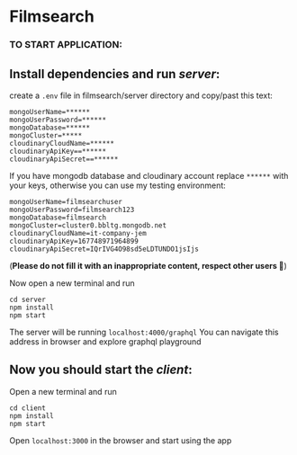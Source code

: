 # Filmsearch

### TO START APPLICATION:

## Install dependencies and run _server_:

create a `.env` file in filmsearch/server directory and copy/past this text:

```
mongoUserName=******
mongoUserPassword=******
mongoDatabase=******
mongoCluster=*****
cloudinaryCloudName=******
cloudinaryApiKey==******
cloudinaryApiSecret==******
```

If you have mongodb database and cloudinary account replace _`******`_ with your keys, otherwise you can use my testing environment:

```
mongoUserName=filmsearchuser
mongoUserPassword=filmsearch123
mongoDatabase=filmsearch
mongoCluster=cluster0.bbltg.mongodb.net
cloudinaryCloudName=it-company-jem
cloudinaryApiKey=167748971964899
cloudinaryApiSecret=IQrIVG4O98sd5eLDTUNDO1jsIjs
```

(**Please do not fill it with an inappropriate content, respect other users 🙏**)

Now open a new terminal and run

```
cd server
npm install
npm start
```

The server will be running `localhost:4000/graphql`
You can navigate this address in browser and explore graphql playground

## Now you should start the _client_:

Open a new terminal and run

```
cd client
npm install
npm start
```

Open `localhost:3000` in the browser and start using the app
